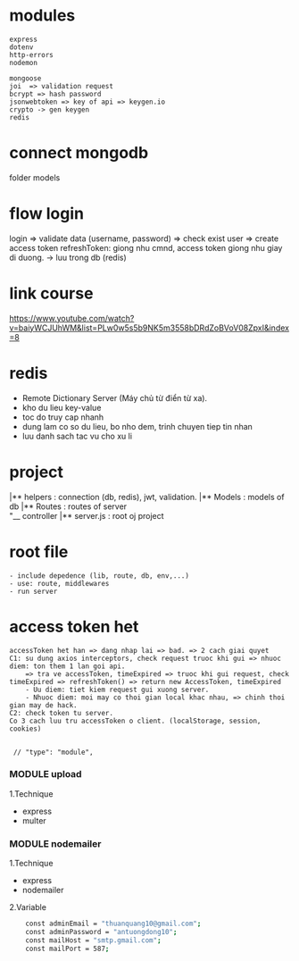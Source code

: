 # modules

    express
    dotenv
    http-errors
    nodemon

    mongoose
    joi  => validation request
    bcrypt => hash password
    jsonwebtoken => key of api => keygen.io
    crypto -> gen keygen
    redis

# connect mongodb

folder models

# flow login

login => validate data (username, password) => check exist user => create access token
refreshToken: giong nhu cmnd, access token giong nhu giay di duong. -> luu trong db (redis)

# link course

https://www.youtube.com/watch?v=baiyWCJUhWM&list=PLw0w5s5b9NK5m3558bDRdZoBVoV08ZpxI&index=8

# redis

- Remote Dictionary Server (Máy chủ từ điển từ xa).
- kho du lieu key-value
- toc do truy cap nhanh
- dung lam co so du lieu, bo nho dem, trinh chuyen tiep tin nhan
- luu danh sach tac vu cho xu li

# project

|** helpers : connection (db, redis), jwt, validation.
|** Models : models of db
|** Routes : routes of server  
"\_\_ controller
|** server.js : root oj project

# root file

    - include depedence (lib, route, db, env,...)
    - use: route, middlewares
    - run server

# access token het

    accessToken het han => dang nhap lai => bad. => 2 cach giai quyet
    C1: su dung axios interceptors, check request truoc khi gui => nhuoc diem: ton them 1 lan goi api.
        => tra ve accessToken, timeExpired => truoc khi gui request, check timeExpired => refreshToken() => return new AccessToken, timeExpired
        - Uu diem: tiet kiem request gui xuong server.
        - Nhuoc diem: moi may co thoi gian local khac nhau, => chinh thoi gian may de hack.
    C2: check token tu server.
    Co 3 cach luu tru accessToken o client. (localStorage, session, cookies)


     // "type": "module",

### MODULE upload ###
1.Technique
- express
- multer

### MODULE nodemailer ### 
1.Technique
- express
- nodemailer

2.Variable
```bash
    const adminEmail = "thuanquang10@gmail.com";
    const adminPassword = "antuongdong10";
    const mailHost = "smtp.gmail.com";
    const mailPort = 587;
```

